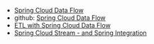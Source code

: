 - [Spring Cloud Data Flow](https://dataflow.spring.io/)
- github: [Spring Cloud Data Flow](https://github.com/spring-cloud/spring-cloud-dataflow/)
- [ETL with Spring Cloud Data Flow](https://www.baeldung.com/spring-cloud-data-flow-etl)
- [Spring Cloud Stream - and Spring Integration](https://spring.io/blog/2019/10/25/spring-cloud-stream-and-spring-integration)